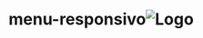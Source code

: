 # menu-responsivo![Logo](https://user-images.githubusercontent.com/84814641/196588585-28f5f7a6-9970-48c1-9a69-c1f1c3f42fe6.png)
